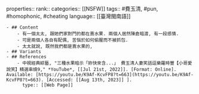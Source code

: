 properties::
rank::
categories:: [[NSFW]] 
tags:: #費玉清, #pun, #homophonic, #cheating 
language:: [[臺灣閩南語]]

	- ## Content
		- 有一個太太, 跟她們家對門的都在賣水果. 兩個人居然陳倉暗渡, 有一段感情.
		- 可是兩個人各自有配偶, 苦惱於如何偷腥而不被抓包.
		- 太太就說, 既然我們都是賣水果的,
	- ## Variants
	- ## References
		- 中視經典綜藝, "三種水果暗示「妳快來含...」 費玉清人妻笑話逗樂羅時豐【小哥愛說笑】精選串燒9," *YouTube*, [[Jul 21st, 2022]]. [Format: Online]. Available: [https://youtu.be/K9Af-KcvFP8?t=663](https://youtu.be/K9Af-KcvFP8?t=663). [Accessed: [[Aug 13th, 2023]] ].
		  type:: [[Web Page]]